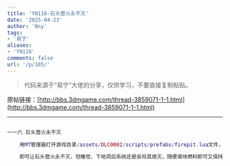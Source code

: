 ```yaml
---
title: 'YN116-石头营火永不灭'
date: '2025-04-23'
author: 'Bny'
tags:
- '易宁'
aliases:
- 'YN116'
comments: false
url: '/p/105/'
---
```


> 代码来源于“易宁”大佬的分享，仅供学习，不要直接复制粘贴。

原帖链接：[http://bbs.3dmgame.com/thread-3859071-1-1.html](http://bbs.3dmgame.com/thread-3859071-1-1.html)

---

```lua  

一一六.石头营火永不灭

	用MT管理器打开游戏目录/assets/DLC0002/scripts/prefabs/firepit.lua文件，将if section == 0 then替换为if section < 0 then

	即可让石头营火永不灭，但睡觉、下地洞后系统还是会将其熄灭，随便填块燃料即可又保持不灭

```  

